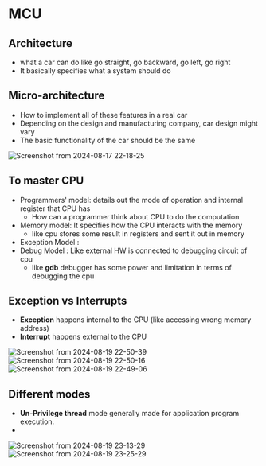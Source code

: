 # MCU

## Architecture
- what a car can do like go straight, go backward, go left, go right
- It basically specifies what a system should do 

## Micro-architecture
- How to implement all of these features in a real car
- Depending on the design and manufacturing company, car design might vary
- The basic functionality of the car should be the same 


![Screenshot from 2024-08-17 22-18-25](https://github.com/user-attachments/assets/9364f1a3-e0db-4d6a-800d-399c6450aa6a)

## To master CPU
- Programmers' model: details out the mode of operation and internal register that CPU has
  - How can a programmer think about CPU to do the computation
- Memory model: It specifies how the CPU interacts with the memory
  - like cpu stores some result in registers and sent it out in memory 
- Exception Model : 
- Debug Model : Like external HW is connected to debugging circuit of cpu
  - like **gdb** debugger has some power and limitation in terms of debugging the cpu

## Exception vs Interrupts
- **Exception** happens internal to the CPU (like accessing wrong memory address)
- **Interrupt** happens external to the CPU

![Screenshot from 2024-08-19 22-50-39](https://github.com/user-attachments/assets/832913e2-da6c-4a7a-a8b3-e654d25a13e6)
![Screenshot from 2024-08-19 22-50-16](https://github.com/user-attachments/assets/8bfb1bba-f751-4bb6-9344-3b84b9f93bc7)
![Screenshot from 2024-08-19 22-49-06](https://github.com/user-attachments/assets/e8c5d1bc-f404-4055-b4aa-ff70ce31f1ae)


## Different modes
- **Un-Privilege thread** mode generally made for application program execution.
- 
![Screenshot from 2024-08-19 23-13-29](https://github.com/user-attachments/assets/7f209e28-7008-4abe-b29e-45325f401d81)
![Screenshot from 2024-08-19 23-25-29](https://github.com/user-attachments/assets/de869072-99af-47b8-8a4f-61c8114e5d47)


